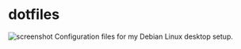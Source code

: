 dotfiles
========
![screenshot](http://pages.cs.wisc.edu/~smorton/images/desktops/20150314.png)
Configuration files for my Debian Linux desktop setup.

